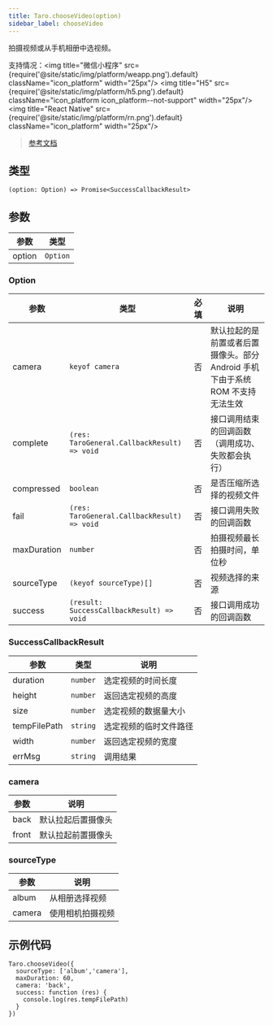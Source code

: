 ```yaml
---
title: Taro.chooseVideo(option)
sidebar_label: chooseVideo
---
```


拍摄视频或从手机相册中选视频。

支持情况：<img title="微信小程序" src={require('@site/static/img/platform/weapp.png').default} className="icon_platform" width="25px"/> <img title="H5" src={require('@site/static/img/platform/h5.png').default} className="icon_platform icon_platform--not-support" width="25px"/> <img title="React Native" src={require('@site/static/img/platform/rn.png').default} className="icon_platform" width="25px"/>

> [参考文档](https://developers.weixin.qq.com/miniprogram/dev/api/media/video/wx.chooseVideo.html)

## 类型

```tsx
(option: Option) => Promise<SuccessCallbackResult>
```

## 参数

| 参数 | 类型 |
| --- | --- |
| option | `Option` |

### Option

| 参数 | 类型 | 必填 | 说明 |
| --- | --- | :---: | --- |
| camera | `keyof camera` | 否 | 默认拉起的是前置或者后置摄像头。部分 Android 手机下由于系统 ROM 不支持无法生效 |
| complete | `(res: TaroGeneral.CallbackResult) => void` | 否 | 接口调用结束的回调函数（调用成功、失败都会执行） |
| compressed | `boolean` | 否 | 是否压缩所选择的视频文件 |
| fail | `(res: TaroGeneral.CallbackResult) => void` | 否 | 接口调用失败的回调函数 |
| maxDuration | `number` | 否 | 拍摄视频最长拍摄时间，单位秒 |
| sourceType | `(keyof sourceType)[]` | 否 | 视频选择的来源 |
| success | `(result: SuccessCallbackResult) => void` | 否 | 接口调用成功的回调函数 |

### SuccessCallbackResult

| 参数 | 类型 | 说明 |
| --- | --- | --- |
| duration | `number` | 选定视频的时间长度 |
| height | `number` | 返回选定视频的高度 |
| size | `number` | 选定视频的数据量大小 |
| tempFilePath | `string` | 选定视频的临时文件路径 |
| width | `number` | 返回选定视频的宽度 |
| errMsg | `string` | 调用结果 |

### camera

| 参数 | 说明 |
| --- | --- |
| back | 默认拉起后置摄像头 |
| front | 默认拉起前置摄像头 |

### sourceType

| 参数 | 说明 |
| --- | --- |
| album | 从相册选择视频 |
| camera | 使用相机拍摄视频 |

## 示例代码

```tsx
Taro.chooseVideo({
  sourceType: ['album','camera'],
  maxDuration: 60,
  camera: 'back',
  success: function (res) {
    console.log(res.tempFilePath)
  }
})
```

